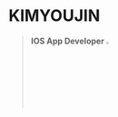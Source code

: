 
# KIMYOUJIN



> **IOS App Developer <img src="https://img1.daumcdn.net/thumb/R800x0/?scode=mtistory2&fname=https%3A%2F%2Fblog.kakaocdn.net%2Fdn%2FcGwhNT%2Fbtqw2A2494K%2F3kOml3WWpDFEgPieXXAxIK%2Fimg.png" width="3%" height="3%" title="px(픽셀) 크기 설정" alt="RubberDuck"></img>**
